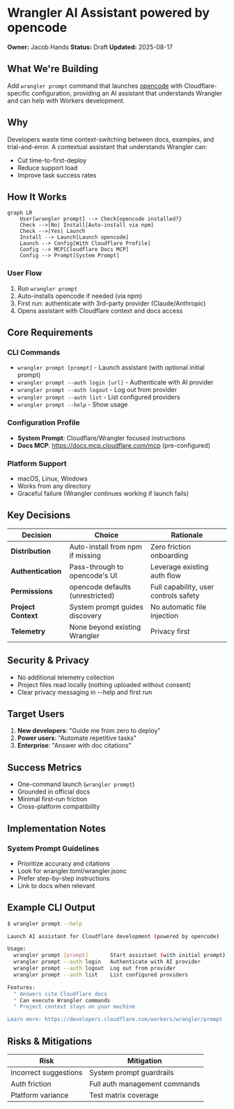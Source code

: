 # Wrangler AI Assistant powered by opencode

**Owner:** Jacob Hands
**Status:** Draft
**Updated:** 2025-08-17

## What We're Building

Add `wrangler prompt` command that launches [opencode](https://opencode.ai) with Cloudflare-specific configuration, providing an AI assistant that understands Wrangler and can help with Workers development.

## Why

Developers waste time context-switching between docs, examples, and trial-and-error. A contextual assistant that understands Wrangler can:

- Cut time-to-first-deploy
- Reduce support load
- Improve task success rates

## How It Works

```mermaid
graph LR
    User[wrangler prompt] --> Check{opencode installed?}
    Check -->|No| Install[Auto-install via npm]
    Check -->|Yes| Launch
    Install --> Launch[Launch opencode]
    Launch --> Config[With Cloudflare Profile]
    Config --> MCP[Cloudflare Docs MCP]
    Config --> Prompt[System Prompt]
```

### User Flow

1. Run `wrangler prompt`
2. Auto-installs opencode if needed (via npm)
3. First run: authenticate with 3rd-party provider (Claude/Anthropic)
4. Opens assistant with Cloudflare context and docs access

## Core Requirements

### CLI Commands

- `wrangler prompt [prompt]` - Launch assistant (with optional initial prompt)
- `wrangler prompt --auth login [url]` - Authenticate with AI provider
- `wrangler prompt --auth logout` - Log out from provider
- `wrangler prompt --auth list` - List configured providers
- `wrangler prompt --help` - Show usage

### Configuration Profile

- **System Prompt**: Cloudflare/Wrangler focused instructions
- **Docs MCP**: https://docs.mcp.cloudflare.com/mcp (pre-configured)

### Platform Support

- macOS, Linux, Windows
- Works from any directory
- Graceful failure (Wrangler continues working if launch fails)

## Key Decisions

| Decision            | Choice                           | Rationale                             |
| ------------------- | -------------------------------- | ------------------------------------- |
| **Distribution**    | Auto-install from npm if missing | Zero friction onboarding              |
| **Authentication**  | Pass-through to opencode's UI    | Leverage existing auth flow           |
| **Permissions**     | opencode defaults (unrestricted) | Full capability, user controls safety |
| **Project Context** | System prompt guides discovery   | No automatic file injection           |
| **Telemetry**       | None beyond existing Wrangler    | Privacy first                         |

## Security & Privacy

- No additional telemetry collection
- Project files read locally (nothing uploaded without consent)
- Clear privacy messaging in --help and first run

## Target Users

1. **New developers**: "Guide me from zero to deploy"
2. **Power users**: "Automate repetitive tasks"
3. **Enterprise**: "Answer with doc citations"

## Success Metrics

- One-command launch (`wrangler prompt`)
- Grounded in official docs
- Minimal first-run friction
- Cross-platform compatibility

## Implementation Notes

### System Prompt Guidelines

- Prioritize accuracy and citations
- Look for wrangler.toml/wrangler.jsonc
- Prefer step-by-step instructions
- Link to docs when relevant

## Example CLI Output

```bash
$ wrangler prompt --help

Launch AI assistant for Cloudflare development (powered by opencode)

Usage:
  wrangler prompt [prompt]       Start assistant (with initial prompt)
  wrangler prompt --auth login   Authenticate with AI provider
  wrangler prompt --auth logout  Log out from provider
  wrangler prompt --auth list    List configured providers

Features:
  " Answers cite Cloudflare docs
  " Can execute Wrangler commands
  " Project context stays on your machine

Learn more: https://developers.cloudflare.com/workers/wrangler/prompt
```

## Risks & Mitigations

| Risk                  | Mitigation                    |
| --------------------- | ----------------------------- |
| Incorrect suggestions | System prompt guardrails      |
| Auth friction         | Full auth management commands |
| Platform variance     | Test matrix coverage          |
